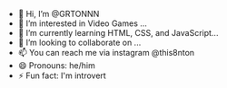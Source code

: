 - 👋 Hi, I’m @GRTONNN
- 👀 I’m interested in Video Games ...
- 🌱 I’m currently learning HTML, CSS, and JavaScript...
- 💞️ I’m looking to collaborate on ...
- 📫 You can reach me via instagram @this8nton
- 😄 Pronouns: he/him
- ⚡ Fun fact: I'm introvert

<!---
GRTONNN/GRTONNN is a ✨ special ✨ repository because its `README.md` (this file) appears on your GitHub profile.
You can click the Preview link to take a look at your changes.
--->
